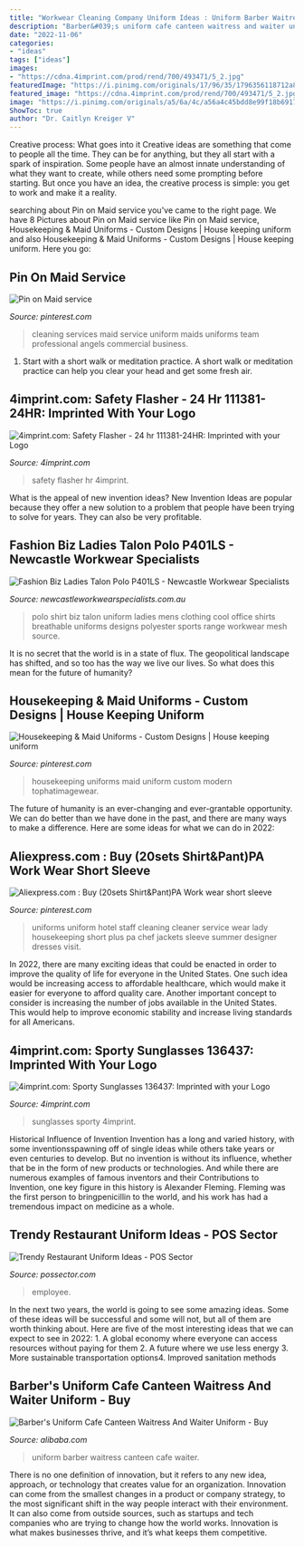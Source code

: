 ```yaml
---
title: "Workwear Cleaning Company Uniform Ideas : Uniform Barber Waitress Canteen Cafe Waiter"
description: "Barber&#039;s uniform cafe canteen waitress and waiter uniform"
date: "2022-11-06"
categories:
- "ideas"
tags: ["ideas"]
images:
- "https://cdna.4imprint.com/prod/rend/700/493471/5_2.jpg"
featuredImage: "https://i.pinimg.com/originals/17/96/35/1796356118712a83e8cc794c83fff313.jpg"
featured_image: "https://cdna.4imprint.com/prod/rend/700/493471/5_2.jpg"
image: "https://i.pinimg.com/originals/a5/6a/4c/a56a4c45bdd8e99f18b69170e863cf51.jpg"
ShowToc: true
author: "Dr. Caitlyn Kreiger V"
---
```



Creative process: What goes into it
Creative ideas are something that come to people all the time. They can be for anything, but they all start with a spark of inspiration. Some people have an almost innate understanding of what they want to create, while others need some prompting before starting. But once you have an idea, the creative process is simple: you get to work and make it a reality.

	

		
searching about Pin on Maid service you've came to the right page. We have 8 Pictures about Pin on Maid service like Pin on Maid service, Housekeeping &amp; Maid Uniforms - Custom Designs | House keeping uniform and also Housekeeping &amp; Maid Uniforms - Custom Designs | House keeping uniform. Here you go:
		
    
## Pin On Maid Service

<img loading=lazy src="https://i.pinimg.com/originals/a5/6a/4c/a56a4c45bdd8e99f18b69170e863cf51.jpg" onerror="this.onerror=null;this.src='https://tse2.mm.bing.net/th?id=OIP.qzGt_TZD4Oc62nJT2W4fCQHaE8&amp;pid=15.1';" alt="Pin on Maid service">

_Source: pinterest.com_

>cleaning services maid service uniform maids uniforms team professional angels commercial business. 

	

1. Start with a short walk or meditation practice. A short walk or meditation practice can help you clear your head and get some fresh air.

    
## 4imprint.com: Safety Flasher - 24 Hr 111381-24HR: Imprinted With Your Logo

<img loading=lazy src="https://cdna.4imprint.com/prod/rend/700/493471/5_2.jpg" onerror="this.onerror=null;this.src='https://tse2.mm.bing.net/th?id=OIP.B4ulNRqfLeEkdTlqIeeE2QHaHa&amp;pid=15.1';" alt="4imprint.com: Safety Flasher - 24 hr 111381-24HR: Imprinted with your Logo">

_Source: 4imprint.com_

>safety flasher hr 4imprint. 

	

What is the appeal of new invention ideas?
New Invention Ideas are popular because they offer a new solution to a problem that people have been trying to solve for years. They can also be very profitable.

    
## Fashion Biz Ladies Talon Polo P401LS - Newcastle Workwear Specialists

<img loading=lazy src="http://newcastleworkwearspecialists.com.au/wp-content/uploads/2015/06/P401MS.jpg" onerror="this.onerror=null;this.src='https://tse2.mm.bing.net/th?id=OIP.YSOxzin2XqG36jK9ilUc3AHaKe&amp;pid=15.1';" alt="Fashion Biz Ladies Talon Polo P401LS - Newcastle Workwear Specialists">

_Source: newcastleworkwearspecialists.com.au_

>polo shirt biz talon uniform ladies mens clothing cool office shirts breathable uniforms designs polyester sports range workwear mesh source. 

	

It is no secret that the world is in a state of flux. The geopolitical landscape has shifted, and so too has the way we live our lives. So what does this mean for the future of humanity? 

    
## Housekeeping &amp; Maid Uniforms - Custom Designs | House Keeping Uniform

<img loading=lazy src="https://i.pinimg.com/originals/b7/b9/b9/b7b9b937de0f9a326e2e63e4f53b2dd9.jpg" onerror="this.onerror=null;this.src='https://tse3.mm.bing.net/th?id=OIP.c1F5fpTGHB5JCjgUSafRZAHaJP&amp;pid=15.1';" alt="Housekeeping &amp; Maid Uniforms - Custom Designs | House keeping uniform">

_Source: pinterest.com_

>housekeeping uniforms maid uniform custom modern tophatimagewear. 

	

The future of humanity is an ever-changing and ever-grantable opportunity. We can do better than we have done in the past, and there are many ways to make a difference. Here are some ideas for what we can do in 2022: 

    
## Aliexpress.com : Buy (20sets Shirt&amp;Pant)PA Work Wear Short Sleeve

<img loading=lazy src="https://i.pinimg.com/originals/17/96/35/1796356118712a83e8cc794c83fff313.jpg" onerror="this.onerror=null;this.src='https://tse3.mm.bing.net/th?id=OIP.t6DqY5b5wuXwUzshOocusAHaHa&amp;pid=15.1';" alt="Aliexpress.com : Buy (20sets Shirt&amp;Pant)PA Work wear short sleeve">

_Source: pinterest.com_

>uniforms uniform hotel staff cleaning cleaner service wear lady housekeeping short plus pa chef jackets sleeve summer designer dresses visit. 

	

In 2022, there are many exciting ideas that could be enacted in order to improve the quality of life for everyone in the United States. One such idea would be increasing access to affordable healthcare, which would make it easier for everyone to afford quality care. Another important concept to consider is increasing the number of jobs available in the United States. This would help to improve economic stability and increase living standards for all Americans.

    
## 4imprint.com: Sporty Sunglasses 136437: Imprinted With Your Logo

<img loading=lazy src="https://cdna.4imprint.com/prod/rend/700/483387/4_2.jpg" onerror="this.onerror=null;this.src='https://tse3.mm.bing.net/th?id=OIP.DNtaJgQPs6DFe31o51NcXAHaHa&amp;pid=15.1';" alt="4imprint.com: Sporty Sunglasses 136437: Imprinted with your Logo">

_Source: 4imprint.com_

>sunglasses sporty 4imprint. 

	

Historical Influence of Invention
Invention has a long and varied history, with some inventionsspawning off of single ideas while others take years or even centuries to develop. But no invention is without its influence, whether that be in the form of new products or technologies. And while there are numerous examples of famous inventors and their Contributions to Invention, one key figure in this history is Alexander Fleming. Fleming was the first person to bringpenicillin to the world, and his work has had a tremendous impact on medicine as a whole.

    
## Trendy Restaurant Uniform Ideas - POS Sector

<img loading=lazy src="https://possector.com/wordpress/wp-content/uploads/2014/04/restaurant-uniform-ideas-restaurant-employee-training.jpg" onerror="this.onerror=null;this.src='https://tse2.mm.bing.net/th?id=OIP.hFXKNMgXvsVCoYFJxP-WOQHaFF&amp;pid=15.1';" alt="Trendy Restaurant Uniform Ideas - POS Sector">

_Source: possector.com_

>employee. 

	

In the next two years, the world is going to see some amazing ideas. Some of these ideas will be successful and some will not, but all of them are worth thinking about. Here are five of the most interesting ideas that we can expect to see in 2022: 1. A global economy where everyone can access resources without paying for them 2. A future where we use less energy 3. More sustainable transportation options4. Improved sanitation methods
    
## Barber&#039;s Uniform Cafe Canteen Waitress And Waiter Uniform - Buy

<img loading=lazy src="https://sc02.alicdn.com/kf/HTB115sDB8yWBuNkSmFPq6xguVXaf/230433114/HTB115sDB8yWBuNkSmFPq6xguVXaf.jpg" onerror="this.onerror=null;this.src='https://tse2.mm.bing.net/th?id=OIP.V3KSrk18OfEu2ogDu1BqSgHaHa&amp;pid=15.1';" alt="Barber&#039;s Uniform Cafe Canteen Waitress And Waiter Uniform - Buy">

_Source: alibaba.com_

>uniform barber waitress canteen cafe waiter. 

	

There is no one definition of innovation, but it refers to any new idea, approach, or technology that creates value for an organization. Innovation can come from the smallest changes in a product or company strategy, to the most significant shift in the way people interact with their environment. It can also come from outside sources, such as startups and tech companies who are trying to change how the world works. Innovation is what makes businesses thrive, and it’s what keeps them competitive.

